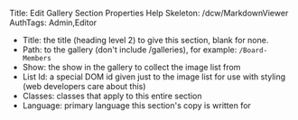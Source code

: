 Title: Edit Gallery Section Properties Help
Skeleton: /dcw/MarkdownViewer
AuthTags: Admin,Editor

- Title: the title (heading level 2) to give this section, blank for none.
- Path: to the gallery (don't include /galleries), for example: `/Board-Members`
- Show: the show in the gallery to collect the image list from
- List Id: a special DOM id given just to the image list for use with styling (web developers care about this)
- Classes: classes that apply to this entire section
- Language: primary language this section's copy is written for
